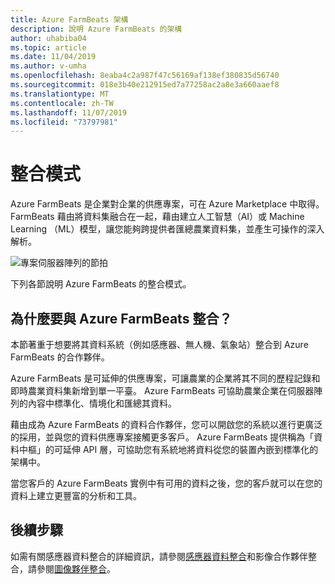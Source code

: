 ```yaml
---
title: Azure FarmBeats 架構
description: 說明 Azure FarmBeats 的架構
author: uhabiba04
ms.topic: article
ms.date: 11/04/2019
ms.author: v-umha
ms.openlocfilehash: 8eaba4c2a987f47c56169af138ef380835d56740
ms.sourcegitcommit: 018e3b40e212915ed7a77258ac2a8e3a660aaef8
ms.translationtype: MT
ms.contentlocale: zh-TW
ms.lasthandoff: 11/07/2019
ms.locfileid: "73797981"
---
```

# <a name="integration-patterns"></a>整合模式

Azure FarmBeats 是企業對企業的供應專案，可在 Azure Marketplace 中取得。 FarmBeats 藉由將資料集融合在一起，藉由建立人工智慧（AI）或 Machine Learning （ML）模型，讓您能夠跨提供者匯總農業資料集，並產生可操作的深入解析。

![專案伺服器陣列的節拍](./media/architecture-for-farmbeats/farmbeats-architecture-1.png)

下列各節說明 Azure FarmBeats 的整合模式。

## <a name="why-integrate-with-azure-farmbeats"></a>為什麼要與 Azure FarmBeats 整合？

本節著重于想要將其資料系統（例如感應器、無人機、氣象站）整合到 Azure FarmBeats 的合作夥伴。

Azure FarmBeats 是可延伸的供應專案，可讓農業的企業將其不同的歷程記錄和即時農業資料集新增到單一平臺。 Azure FarmBeats 可協助農業企業在伺服器陣列的內容中標準化、情境化和匯總其資料。

藉由成為 Azure FarmBeats 的資料合作夥伴，您可以開啟您的系統以進行更廣泛的採用，並與您的資料供應專案接觸更多客戶。 Azure FarmBeats 提供稱為「資料中樞」的可延伸 API 層，可協助您有系統地將資料從您的裝置內嵌到標準化的架構中。

當您客戶的 Azure FarmBeats 實例中有可用的資料之後，您的客戶就可以在您的資料上建立更豐富的分析和工具。

## <a name="next-steps"></a>後續步驟

如需有關感應器資料整合的詳細資訊，請參閱[感應器資料整合](sensor-partner-integration.md)和影像合作夥伴整合，請參閱[圖像夥伴整合](imagery-partner-integration.md)。
